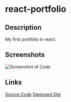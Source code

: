 # react-portfolio
## Description 
My first portfolio in react.
## Screenshots
![Screenshot of Code](./assets/screenshot.png)
## Links
[Source Code](https://github.com/LilyWS/react-portfolio)
[Deployed Site](https://lilyws.github.io/react-portfolio/)